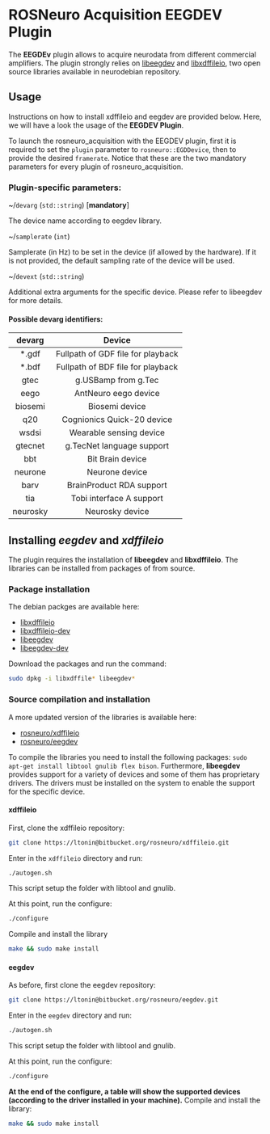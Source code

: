 # ROSNeuro Acquisition EEGDEV Plugin

The **EEGDEv** plugin allows to acquire neurodata from different commercial amplifiers. The plugin strongly relies on [libeegdev](https://neuro.debian.net/pkgs/libeegdev-dev.html) and [libxdffileio](https://neuro.debian.net/pkgs/libxdffileio-dev.html), two open source libraries available in neurodebian repository.

## Usage
Instructions on how to install xdffileio and eegdev are provided below. Here, we will have a look the usage of the **EEGDEV Plugin**.

To launch the rosneuro_acquisition with the EEGDEV plugin, first it is required to set the `plugin` parameter to `rosneuro::EGDDevice`, then to provide the desired `framerate`. Notice that these are the two mandatory parameters for every plugin of rosneuro_acquisition.

### Plugin-specific parameters:
~<name>/`devarg` (`std::string`) [**mandatory**]
	
  The device name according to eegdev library.

~<name>/`samplerate` (`int`)
  
  Samplerate (in Hz) to be set in the device (if allowed by the hardware). If it is not provided, the default sampling rate of the device will be used.
  
~<name>/`devext` (`std::string`)
  
  Additional extra arguments for the specific device. Please refer to libeegdev for more details.

#### Possible devarg identifiers:
  | devarg | Device |
  |:------:|:------:|
  | \*.gdf | Fullpath of GDF file for playback |
  | \*.bdf | Fullpath of BDF file for playback |
  | gtec | g.USBamp from g.Tec |
  | eego | AntNeuro eego device |
  | biosemi | Biosemi device |
  | q20 | Cognionics Quick-20 device |
  | wsdsi | Wearable sensing device |
  | gtecnet | g.TecNet language support |
  | bbt | Bit Brain device |
  | neurone | Neurone device |
  | barv | BrainProduct RDA support |
  | tia | Tobi interface A support |
  | neurosky | Neurosky device |



## Installing *eegdev* and *xdffileio*
The plugin requires the installation of **libeegdev** and **libxdffileio**. The libraries can be installed from packages of from source.

### Package installation
The debian packges are available here:
- [libxdffileio](https://neuro.debian.net/pkgs/libxdffileio.html)
- [libxdffileio-dev](https://neuro.debian.net/pkgs/libxdffileio-dev.html)
- [libeegdev](https://neuro.debian.net/pkgs/libeegdev.html)
- [libeegdev-dev](https://neuro.debian.net/pkgs/libeegdev-dev.html)

Download the packages and run the command:

```bash
sudo dpkg -i libxdffile* libeegdev*
```
### Source compilation and installation
A more updated version of the libraries is available here:
- [rosneuro/xdffileio](https://bitbucket.org/rosneuro/xdffileio)
- [rosneuro/eegdev](https://bitbucket.org/rosneuro/eegdev)

To compile the libraries you need to install the following packages: `sudo apt-get install libtool gnulib flex bison`.
Furthermore, **libeegdev** provides support for a variety of devices and some of them has proprietary drivers. The drivers must be installed on the system to enable the support for the specific device.

#### xdffileio
First, clone the xdffileio repository:
```bash
git clone https://ltonin@bitbucket.org/rosneuro/xdffileio.git
```
Enter in the `xdffileio` directory and run:
```bash
./autogen.sh
```
This script setup the folder with libtool and gnulib.

At this point, run the configure:
```bash
./configure
```
Compile and install the library
```bash
make && sudo make install
```
#### eegdev
As before, first clone the eegdev repository:
```bash
git clone https://ltonin@bitbucket.org/rosneuro/eegdev.git
```
Enter in the `eegdev` directory and run:
```bash
./autogen.sh
```
This script setup the folder with libtool and gnulib.

At this point, run the configure:
```bash
./configure
```
**At the end of the configure, a table will show the supported devices (according to the driver installed in your machine).**
Compile and install the library:
```bash
make && sudo make install
```


